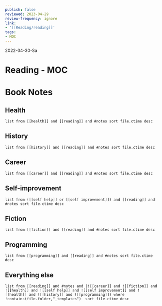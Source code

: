 ```yaml
---
publish: false
reviewed: 2023-04-29
review-frequency: ignore
link:
- '[[Reading/reading]]'
tags:
- MOC
---
```

2022-04-30-Sa

# Reading  - MOC

# Book Notes
## Health
```dataview
list from [[health]] and [[reading]] and #notes sort file.ctime desc
```
## History
```dataview
list from [[history]] and [[reading]] and #notes sort file.ctime desc
```
## Career
```dataview
list from [[career]] and [[reading]] and #notes sort file.ctime desc
```
## Self-improvement
```dataview
list from ([[self help]] or [[self improvement]]) and [[reading]] and #notes sort file.ctime desc
```
## Fiction
```dataview
list from [[fiction]] and [[reading]] and #notes sort file.ctime desc
```
## Programming
```dataview
list from [[programming]] and [[reading]] and #notes sort file.ctime desc
```
## Everything else
```dataview
list from [[reading]] and #notes and (![[career]] and ![[fiction]] and ![[health]] and ![[self help]] and ![[self improvement]] and ![[health]] and ![[history]] and ![[programming]]) where !contains(file.folder,"_templates")  sort file.ctime desc
```
